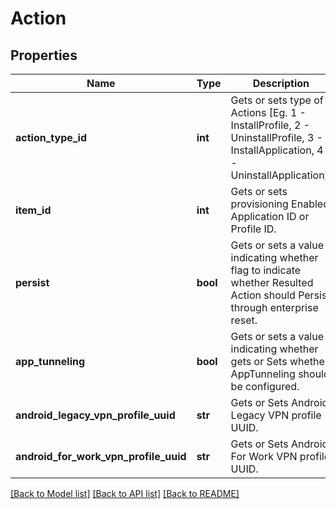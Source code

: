 # Action

## Properties
Name | Type | Description | Notes
------------ | ------------- | ------------- | -------------
**action_type_id** | **int** | Gets or sets type of Actions [Eg. 1 - InstallProfile, 2 - UninstallProfile, 3 - InstallApplication, 4 - UninstallApplication]. | [optional] 
**item_id** | **int** | Gets or sets provisioning Enabled Application ID or Profile ID. | [optional] 
**persist** | **bool** | Gets or sets a value indicating whether flag to indicate whether Resulted Action should Persist through enterprise reset. | [optional] 
**app_tunneling** | **bool** | Gets or sets a value indicating whether gets or Sets whether AppTunneling should be configured. | [optional] 
**android_legacy_vpn_profile_uuid** | **str** | Gets or Sets Android Legacy VPN profile UUID. | [optional] 
**android_for_work_vpn_profile_uuid** | **str** | Gets or Sets Android For Work VPN profile UUID. | [optional] 

[[Back to Model list]](../README.md#documentation-for-models) [[Back to API list]](../README.md#documentation-for-api-endpoints) [[Back to README]](../README.md)


